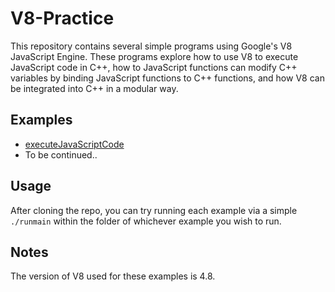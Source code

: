 # V8-Practice

This repository contains several simple programs using Google's V8 JavaScript Engine. These programs explore how to use V8 to execute JavaScript code in C++, how to JavaScript functions can modify C++ variables by binding JavaScript functions to C++ functions, and how V8 can be integrated into C++ in a modular way.

## Examples
* [executeJavaScriptCode](http://github.com/yumarg/V8-Practice/tree/master/executeJavaScriptCode)
* To be continued..

## Usage
After cloning the repo, you can try running each example via a simple `./runmain` within the folder of whichever example you wish to run.

## Notes
The version of V8 used for these examples is 4.8.
